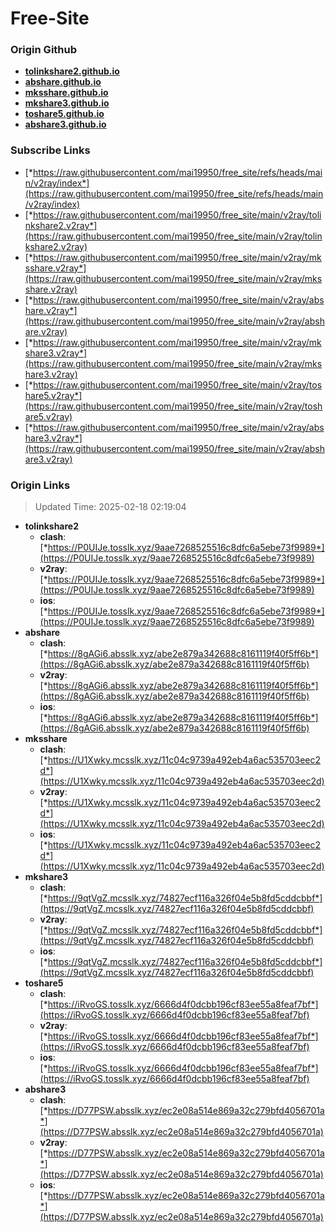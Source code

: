# Free-Site

### Origin Github

- [**tolinkshare2.github.io**](https://github.com/tolinkshare2/tolinkshare2.github.io)
- [**abshare.github.io**](https://github.com/abshare/abshare.github.io)
- [**mksshare.github.io**](https://github.com/mksshare/mksshare.github.io)
- [**mkshare3.github.io**](https://github.com/mkshare3/mkshare3.github.io)
- [**toshare5.github.io**](https://github.com/toshare5/toshare5.github.io)
- [**abshare3.github.io**](https://github.com/abshare3/abshare3.github.io)

### Subscribe Links

- [*https://raw.githubusercontent.com/mai19950/free_site/refs/heads/main/v2ray/index*](https://raw.githubusercontent.com/mai19950/free_site/refs/heads/main/v2ray/index)
- [*https://raw.githubusercontent.com/mai19950/free_site/main/v2ray/tolinkshare2.v2ray*](https://raw.githubusercontent.com/mai19950/free_site/main/v2ray/tolinkshare2.v2ray)
- [*https://raw.githubusercontent.com/mai19950/free_site/main/v2ray/mksshare.v2ray*](https://raw.githubusercontent.com/mai19950/free_site/main/v2ray/mksshare.v2ray)
- [*https://raw.githubusercontent.com/mai19950/free_site/main/v2ray/abshare.v2ray*](https://raw.githubusercontent.com/mai19950/free_site/main/v2ray/abshare.v2ray)
- [*https://raw.githubusercontent.com/mai19950/free_site/main/v2ray/mkshare3.v2ray*](https://raw.githubusercontent.com/mai19950/free_site/main/v2ray/mkshare3.v2ray)
- [*https://raw.githubusercontent.com/mai19950/free_site/main/v2ray/toshare5.v2ray*](https://raw.githubusercontent.com/mai19950/free_site/main/v2ray/toshare5.v2ray)
- [*https://raw.githubusercontent.com/mai19950/free_site/main/v2ray/abshare3.v2ray*](https://raw.githubusercontent.com/mai19950/free_site/main/v2ray/abshare3.v2ray)

### Origin Links

> Updated Time: 2025-02-18 02:19:04

- **tolinkshare2**
  - **clash**: [*https://P0UIJe.tosslk.xyz/9aae7268525516c8dfc6a5ebe73f9989*](https://P0UIJe.tosslk.xyz/9aae7268525516c8dfc6a5ebe73f9989)
  - **v2ray**: [*https://P0UIJe.tosslk.xyz/9aae7268525516c8dfc6a5ebe73f9989*](https://P0UIJe.tosslk.xyz/9aae7268525516c8dfc6a5ebe73f9989)
  - **ios**: [*https://P0UIJe.tosslk.xyz/9aae7268525516c8dfc6a5ebe73f9989*](https://P0UIJe.tosslk.xyz/9aae7268525516c8dfc6a5ebe73f9989)
- **abshare**
  - **clash**: [*https://8gAGi6.absslk.xyz/abe2e879a342688c8161119f40f5ff6b*](https://8gAGi6.absslk.xyz/abe2e879a342688c8161119f40f5ff6b)
  - **v2ray**: [*https://8gAGi6.absslk.xyz/abe2e879a342688c8161119f40f5ff6b*](https://8gAGi6.absslk.xyz/abe2e879a342688c8161119f40f5ff6b)
  - **ios**: [*https://8gAGi6.absslk.xyz/abe2e879a342688c8161119f40f5ff6b*](https://8gAGi6.absslk.xyz/abe2e879a342688c8161119f40f5ff6b)
- **mksshare**
  - **clash**: [*https://U1Xwky.mcsslk.xyz/11c04c9739a492eb4a6ac535703eec2d*](https://U1Xwky.mcsslk.xyz/11c04c9739a492eb4a6ac535703eec2d)
  - **v2ray**: [*https://U1Xwky.mcsslk.xyz/11c04c9739a492eb4a6ac535703eec2d*](https://U1Xwky.mcsslk.xyz/11c04c9739a492eb4a6ac535703eec2d)
  - **ios**: [*https://U1Xwky.mcsslk.xyz/11c04c9739a492eb4a6ac535703eec2d*](https://U1Xwky.mcsslk.xyz/11c04c9739a492eb4a6ac535703eec2d)
- **mkshare3**
  - **clash**: [*https://9qtVgZ.mcsslk.xyz/74827ecf116a326f04e5b8fd5cddcbbf*](https://9qtVgZ.mcsslk.xyz/74827ecf116a326f04e5b8fd5cddcbbf)
  - **v2ray**: [*https://9qtVgZ.mcsslk.xyz/74827ecf116a326f04e5b8fd5cddcbbf*](https://9qtVgZ.mcsslk.xyz/74827ecf116a326f04e5b8fd5cddcbbf)
  - **ios**: [*https://9qtVgZ.mcsslk.xyz/74827ecf116a326f04e5b8fd5cddcbbf*](https://9qtVgZ.mcsslk.xyz/74827ecf116a326f04e5b8fd5cddcbbf)
- **toshare5**
  - **clash**: [*https://iRvoGS.tosslk.xyz/6666d4f0dcbb196cf83ee55a8feaf7bf*](https://iRvoGS.tosslk.xyz/6666d4f0dcbb196cf83ee55a8feaf7bf)
  - **v2ray**: [*https://iRvoGS.tosslk.xyz/6666d4f0dcbb196cf83ee55a8feaf7bf*](https://iRvoGS.tosslk.xyz/6666d4f0dcbb196cf83ee55a8feaf7bf)
  - **ios**: [*https://iRvoGS.tosslk.xyz/6666d4f0dcbb196cf83ee55a8feaf7bf*](https://iRvoGS.tosslk.xyz/6666d4f0dcbb196cf83ee55a8feaf7bf)
- **abshare3**
  - **clash**: [*https://D77PSW.absslk.xyz/ec2e08a514e869a32c279bfd4056701a*](https://D77PSW.absslk.xyz/ec2e08a514e869a32c279bfd4056701a)
  - **v2ray**: [*https://D77PSW.absslk.xyz/ec2e08a514e869a32c279bfd4056701a*](https://D77PSW.absslk.xyz/ec2e08a514e869a32c279bfd4056701a)
  - **ios**: [*https://D77PSW.absslk.xyz/ec2e08a514e869a32c279bfd4056701a*](https://D77PSW.absslk.xyz/ec2e08a514e869a32c279bfd4056701a)
